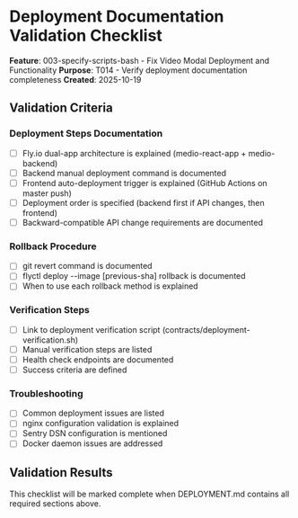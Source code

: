 # Deployment Documentation Validation Checklist

**Feature**: 003-specify-scripts-bash - Fix Video Modal Deployment and Functionality
**Purpose**: T014 - Verify deployment documentation completeness
**Created**: 2025-10-19

## Validation Criteria

### Deployment Steps Documentation

- [ ] Fly.io dual-app architecture is explained (medio-react-app + medio-backend)
- [ ] Backend manual deployment command is documented
- [ ] Frontend auto-deployment trigger is explained (GitHub Actions on master push)
- [ ] Deployment order is specified (backend first if API changes, then frontend)
- [ ] Backward-compatible API change requirements are documented

### Rollback Procedure

- [ ] git revert command is documented
- [ ] flyctl deploy --image [previous-sha] rollback is documented
- [ ] When to use each rollback method is explained

### Verification Steps

- [ ] Link to deployment verification script (contracts/deployment-verification.sh)
- [ ] Manual verification steps are listed
- [ ] Health check endpoints are documented
- [ ] Success criteria are defined

### Troubleshooting

- [ ] Common deployment issues are listed
- [ ] nginx configuration validation is explained
- [ ] Sentry DSN configuration is mentioned
- [ ] Docker daemon issues are addressed

## Validation Results

This checklist will be marked complete when DEPLOYMENT.md contains all required sections above.
